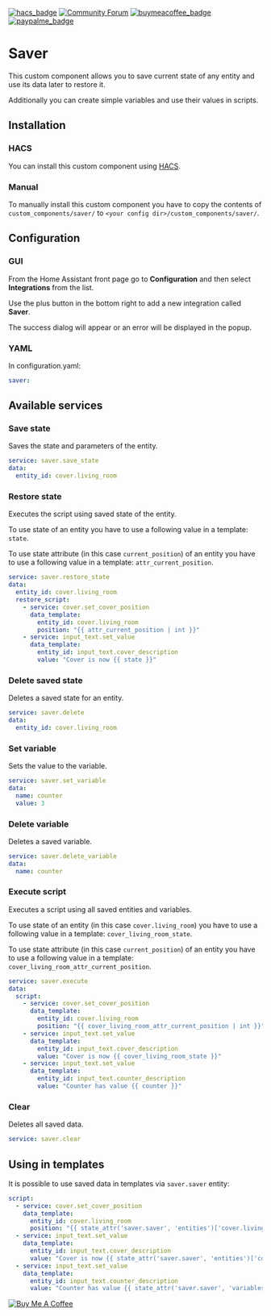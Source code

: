 [![hacs_badge](https://img.shields.io/badge/HACS-Default-orange.svg)](https://github.com/custom-components/hacs)
[![Community Forum](https://img.shields.io/badge/Community-Forum-41BDF5.svg?style=popout)](https://community.home-assistant.io/t/custom-component-saver/204249)
[![buymeacoffee_badge](https://img.shields.io/badge/Donate-Buy%20Me%20a%20Coffee-ff813f?style=flat)](https://www.buymeacoffee.com/PiotrMachowski)
[![paypalme_badge](https://img.shields.io/badge/Donate-PayPal-0070ba?style=flat)](https://paypal.me/PiMachowski)

# Saver

This custom component allows you to save current state of any entity and use its data later to restore it.

Additionally you can create simple variables and use their values in scripts.

## Installation

### HACS
You can install this custom component using [HACS](https://hacs.xyz/).

### Manual
To manually install this custom component you have to copy the contents of `custom_components/saver/` to `<your config dir>/custom_components/saver/`.
## Configuration

### GUI
From the Home Assistant front page go to **Configuration** and then select **Integrations** from the list.

Use the plus button in the bottom right to add a new integration called **Saver**.

The success dialog will appear or an error will be displayed in the popup.

### YAML
In configuration.yaml:
```yaml
saver:
```

## Available services

### Save state
Saves the state and parameters of the entity.
```yaml
service: saver.save_state
data:
  entity_id: cover.living_room
```

### Restore state
Executes the script using saved state of the entity.

To use state of an entity you have to use a following value in a template: `state`.

To use state attribute (in this case `current_position`) of an entity you have to use a following value in a template: `attr_current_position`.

```yaml
service: saver.restore_state
data:
  entity_id: cover.living_room
  restore_script:
    - service: cover.set_cover_position
      data_template:
        entity_id: cover.living_room
        position: "{{ attr_current_position | int }}"
    - service: input_text.set_value
      data_template:
        entity_id: input_text.cover_description
        value: "Cover is now {{ state }}"
```

### Delete saved state
Deletes a saved state for an entity.
```yaml
service: saver.delete
data:
  entity_id: cover.living_room
```

### Set variable
Sets the value to the variable.
```yaml
service: saver.set_variable
data:
  name: counter
  value: 3
```

### Delete variable
Deletes a saved variable.
```yaml
service: saver.delete_variable
data:
  name: counter
```

### Execute script
Executes a script using all saved entities and variables.

To use state of an entity (in this case `cover.living_room`) you have to use a following value in a template: `cover_living_room_state`.

To use state attribute (in this case `current_position`) of an entity you have to use a following value in a template: `cover_living_room_attr_current_position`.

```yaml
service: saver.execute
data:
  script:
    - service: cover.set_cover_position
      data_template:
        entity_id: cover.living_room
        position: "{{ cover_living_room_attr_current_position | int }}"
    - service: input_text.set_value
      data_template:
        entity_id: input_text.cover_description
        value: "Cover is now {{ cover_living_room_state }}"
    - service: input_text.set_value
      data_template:
        entity_id: input_text.counter_description
        value: "Counter has value {{ counter }}"
```

### Clear
Deletes all saved data.
```yaml
service: saver.clear
```

## Using in templates
It is possible to use saved data in templates via `saver.saver` entity:
```yaml
script:
  - service: cover.set_cover_position
    data_template:
      entity_id: cover.living_room
      position: "{{ state_attr('saver.saver', 'entities')['cover.living_room'].attributes.current_position | int }}"
  - service: input_text.set_value
    data_template:
      entity_id: input_text.cover_description
      value: "Cover is now {{ state_attr('saver.saver', 'entities')['cover.living_room'].state }}"
  - service: input_text.set_value
    data_template:
      entity_id: input_text.counter_description
      value: "Counter has value {{ state_attr('saver.saver', 'variables')["counter"] }}"
```

<a href="https://www.buymeacoffee.com/PiotrMachowski" target="_blank"><img src="https://bmc-cdn.nyc3.digitaloceanspaces.com/BMC-button-images/custom_images/orange_img.png" alt="Buy Me A Coffee" style="height: auto !important;width: auto !important;" ></a>
